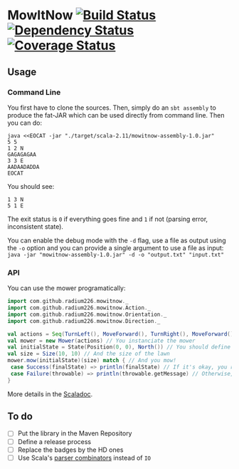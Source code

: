 # MowItNow [![Build Status](https://travis-ci.org/radium226/mowitnow.svg?branch=master)](https://travis-ci.org/radium226/mowitnow) [![Dependency Status](https://www.versioneye.com/user/projects/57189df5fcd19a004544176d/badge.svg?style=flat)](https://www.versioneye.com/user/projects/57189df5fcd19a004544176d) [![Coverage Status](https://coveralls.io/repos/github/radium226/mowitnow/badge.svg?branch=master)](https://coveralls.io/github/radium226/mowitnow?branch=master)

## Usage

### Command Line
You first have to clone the sources. Then, simply do an `sbt assembly` to produce the fat-JAR which can be used directly from command line. Then you can do:
```
java <<EOCAT -jar "./target/scala-2.11/mowitnow-assembly-1.0.jar"
5 5
1 2 N
GAGAGAGAA
3 3 E
AADAADADDA
EOCAT
```
You should see:
```
1 3 N
5 1 E
```

The exit status is `0` if everything goes fine and `1` if not (parsing error, inconsistent state). 

You can enable the debug mode with the `-d` flag, use a file as output using the `-o` option and you can provide a single argument to use a file as input: `java -jar "mowitnow-assembly-1.0.jar" -d -o "output.txt" "input.txt"`

### API
You can use the mower programatically:
```scala
import com.github.radium226.mowitnow._
import com.github.radium226.mowitnow.Action._
import com.github.radium226.mowitnow.Orientation._
import com.github.radium226.mowitnow.Direction._

val actions = Seq(TurnLeft(), MoveForward(), TurnRight(), MoveForward()) // You define the actions the mower should follow
val mower = new Mower(actions) // You instanciate the mower
val initialState = State(Position(0, 0), North()) // You should define an initial state
val size = Size(10, 10) // And the size of the lawn
mower.mow(initialState)(size) match { // And you mow! 
 case Success(finalState) => println(finalState) // If it's okay, you retreive an instance of State
 case Failure(throwable) => println(throwable.getMessage) // Otherwise, you can retreive the cause of the failure 
}
```
More details in the [Scaladoc](https://radium226.github.io/mowitnow).

## To do
- [ ] Put the library in the Maven Repository
- [ ] Define a release process
- [ ] Replace the badges by the HD ones
- [ ] Use Scala's [parser combinators](https://wiki.scala-lang.org/display/SW/Parser+Combinators--Getting+Started) instead of `IO`
